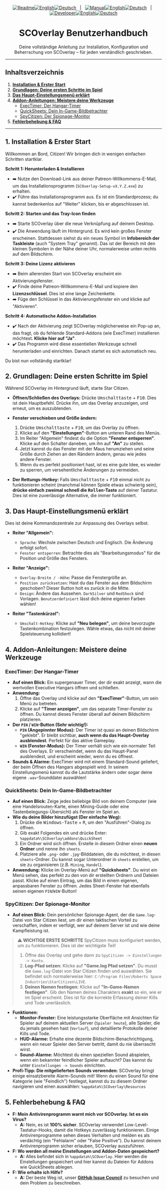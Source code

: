 <p align="center">
  <!-- Readme Links -->
  <a href="../README.de.md"><img src="https://img.shields.io/badge/Readme-555?style=for-the-badge" alt="Readme"></a><!--
  --><a href="../README.md"><img src="https://img.shields.io/badge/EN-555?style=for-the-badge" alt="English"></a><!--
  --><a href="../README.de.md"><img src="https://img.shields.io/badge/DE-555?style=for-the-badge" alt="Deutsch"></a>
  &nbsp;&nbsp;|&nbsp;&nbsp;
  <!-- Manual Links -->
  <a href="MANUAL.de.md"><img src="https://img.shields.io/badge/Manual-007bff?style=for-the-badge" alt="Manual"></a><!--
  --><a href="MANUAL.md"><img src="https://img.shields.io/badge/EN-555?style=for-the-badge" alt="English"></a><!--
  --><a href="MANUAL.de.md"><img src="https://img.shields.io/badge/DE-007bff?style=for-the-badge" alt="Deutsch"></a>
  &nbsp;&nbsp;|&nbsp;&nbsp;
  <!-- Developer/SDK Links -->
  <a href="SDK_MANUAL.de.md"><img src="https://img.shields.io/badge/Developer-555?style=for-the-badge" alt="Developer"></a><!--
  --><a href="SDK_MANUAL.md"><img src="https://img.shields.io/badge/EN-555?style=for-the-badge" alt="English"></a><!--
  --><a href="SDK_MANUAL.de.md"><img src="https://img.shields.io/badge/DE-555?style=for-the-badge" alt="Deutsch"></a>
</p>

<h1 align="center">SCOverlay Benutzerhandbuch</h1>
<p align="center">Deine vollständige Anleitung zur Installation, Konfiguration und Beherrschung von SCOverlay – für jeden verständlich geschrieben.</p>

---

## Inhaltsverzeichnis

1.  [**Installation & Erster Start**](#1-installation--erster-start)
2.  [**Grundlagen: Deine ersten Schritte im Spiel**](#2-grundlagen-deine-ersten-schritte-im-spiel)
3.  [**Das Haupt-Einstellungsmenü erklärt**](#3-das-haupt-einstellungsmenü-erklärt)
4.  [**Addon-Anleitungen: Meistere deine Werkzeuge**](#4-addon-anleitungen-meistere-deine-werkzeuge)
    *   [ExecTimer: Der Hangar-Timer](#exectimer-der-hangar-timer)
    *   [QuickSheets: Dein In-Game-Bildbetrachter](#quicksheets-dein-in-game-bildbetrachter)
    *   [SpyCitizen: Der Spionage-Monitor](#spycitizen-der-spionage-monitor)
5.  [**Fehlerbehebung & FAQ**](#5-fehlerbehebung--faq)

---

## 1. Installation & Erster Start

Willkommen an Bord, Citizen! Wir bringen dich in wenigen einfachen Schritten startklar.

**Schritt 1: Herunterladen & Installieren**
-   ➡️ Nutze den Download-Link aus deiner Patreon-Willkommens-E-Mail, um das Installationsprogramm (`SCOverlay-Setup-vX.Y.Z.exe`) zu erhalten.
-   ✔️ Führe das Installationsprogramm aus. Es ist ein Standardprozess; du kannst bedenkenlos auf "Weiter" klicken, bis er abgeschlossen ist.

**Schritt 2: Starten und das Tray-Icon finden**
-   ➡️ Starte SCOverlay über die neue Verknüpfung auf deinem Desktop.
-   ✔️ Die Anwendung läuft im Hintergrund. Es wird kein großes Fenster erscheinen. Stattdessen siehst du ein neues Symbol im **Infobereich der Taskleiste** (auch "System Tray" genannt). Das ist der Bereich mit den kleinen Symbolen in der Nähe deiner Uhr, normalerweise unten rechts auf dem Bildschirm.

**Schritt 3: Deine Lizenz aktivieren**
-   ➡️ Beim allerersten Start von SCOverlay erscheint ein Aktivierungsfenster.
-   ✔️ Finde deine Patreon-Willkommens-E-Mail und kopiere den **Lizenzschlüssel**. Dies ist eine lange Zeichenkette.
-   ➡️ Füge den Schlüssel in das Aktivierungsfenster ein und klicke auf "Aktivieren".

**Schritt 4: Automatische Addon-Installation**
-   ✔️ Nach der Aktivierung zeigt SCOverlay möglicherweise ein Pop-up an, das fragt, ob du fehlende Standard-Addons (wie ExecTimer) installieren möchtest. **Klicke hier auf "Ja"**.
-   ✔️ Das Programm wird diese essentiellen Werkzeuge schnell herunterladen und einrichten. Danach startet es sich automatisch neu.

Du bist nun vollständig startklar!

## 2. Grundlagen: Deine ersten Schritte im Spiel

Während SCOverlay im Hintergrund läuft, starte Star Citizen.

-   **Öffnen/Schließen des Overlays:** Drücke <kbd>Umschalttaste</kbd> + <kbd>F10</kbd>. Dies ist dein Hauptbefehl. Drücke ihn, um das Overlay anzuzeigen, und erneut, um es auszublenden.

-   **Fenster verschieben und Größe ändern:**
    1.  Drücke <kbd>Umschalttaste</kbd> + <kbd>F10</kbd>, um das Overlay zu öffnen.
    2.  Klicke auf den **"Einstellungen"**-Button am unteren Rand des Menüs.
    3.  Im Reiter "Allgemein" findest du die Option **"Fenster entsperren"**. Klicke auf den Schalter daneben, um ihn auf **"An"** zu stellen.
    4.  Jetzt kannst du das Fenster mit der Maus herumziehen und seine Größe durch Ziehen an den Rändern ändern, genau wie jedes andere Fenster.
    5.  Wenn du es perfekt positioniert hast, ist es eine gute Idee, es wieder zu sperren, um versehentliche Änderungen zu vermeiden.

-   **Der Rettungs-Hotkey:** Falls <kbd>Umschalttaste</kbd> + <kbd>F10</kbd> einmal nicht zu funktionieren scheint (manchmal können Spiele etwas schwierig sein), **drücke einfach zweimal schnell die <kbd>Rollen</kbd>-Taste** auf deiner Tastatur. Dies ist eine zuverlässige Alternative, die immer funktioniert.

## 3. Das Haupt-Einstellungsmenü erklärt

Dies ist deine Kommandozentrale zur Anpassung des Overlays selbst.

-   **Reiter "Allgemein":**
    *   `Sprache`: Wechsle zwischen Deutsch und Englisch. Die Änderung erfolgt sofort.
    *   `Fenster entsperren`: Betrachte dies als "Bearbeitungsmodus" für die Position und Größe des Fensters.

-   **Reiter "Anzeige":**
    *   `Overlay-Breite / -Höhe`: Passe die Fenstergröße an.
    *   `Position zurücksetzen`: Hast du das Fenster aus dem Bildschirm geschoben? Dieser Button holt es zurück in die Mitte.
    *   `Design`: Ändere das Aussehen. `DarkSilver` und `RedShock` sind Vorlagen. `Benutzerdefiniert` lässt dich deine eigenen Farben wählen!

-   **Reiter "Tastenkürzel":**
    *   `Umschalt-Hotkey`: Klicke auf **"Neu belegen"**, um deine bevorzugte Tastenkombination festzulegen. Wähle etwas, das nicht mit deiner Spielsteuerung kollidiert!

## 4. Addon-Anleitungen: Meistere deine Werkzeuge

### ExecTimer: Der Hangar-Timer

-   **Auf einen Blick:** Ein supergenauer Timer, der dir exakt anzeigt, wann die wertvollen Executive Hangars öffnen und schließen.
-   **Anwendung:**
    1.  Öffne das Overlay und klicke auf den **"ExecTimer"**-Button, um sein Menü zu betreten.
    2.  Klicke auf **"Timer anzeigen"**, um das separate Timer-Fenster zu öffnen. Du kannst dieses Fenster überall auf deinem Bildschirm platzieren.
-   **Der `PIN` / `WIN`-Button (Sehr wichtig!):**
    *   **`PIN` (Angepinnter Modus):** Der Timer ist quasi an deinen Bildschirm "geklebt". Er bleibt sichtbar, **auch wenn du das Haupt-Overlay ausblendest**. Perfekt für das aktive Gameplay.
    *   **`WIN` (Fenster-Modus):** Der Timer verhält sich wie ein normaler Teil des Overlays. Er verschwindet, wenn du das Haupt-Panel ausblendest, und erscheint wieder, wenn du es öffnest.
-   **Sounds & Alarme:** ExecTimer wird mit einem Standard-Sound geliefert, der beim Öffnen des Hangars abgespielt wird. In seinem Einstellungsmenü kannst du die Lautstärke ändern oder sogar deine eigene `.wav`-Sounddatei auswählen!

### QuickSheets: Dein In-Game-Bildbetrachter

-   **Auf einen Blick:** Zeige jedes beliebige Bild von deinem Computer (wie eine Handelsrouten-Karte, einen Mining-Guide oder eine Tastenbelegungs-Übersicht) als Fenster im Spiel an.
-   **Wie du deine Bilder hinzufügst (Der einfache Weg):**
    1.  Drücke die <kbd>Windows-Taste</kbd> + <kbd>R</kbd>, um den "Ausführen"-Dialog zu öffnen.
    2.  Gib exakt Folgendes ein und drücke Enter: `%appdata%\SCOverlay\addons\QuickSheet`
    3.  Ein Ordner wird sich öffnen. Erstelle in diesem Ordner einen **neuen Ordner** und nenne ihn `sheets`.
    4.  Platziere alle `.png`- oder `.jpg`-Bilddateien, die du möchtest, in diesen `sheets`-Ordner. Du kannst sogar Unterordner in `sheets` erstellen, um sie zu organisieren (z.B. `Mining`, `Handel`).
-   **Anwendung:** Klicke im Overlay-Menü auf **"Quicksheets"**. Du wirst ein Menü sehen, das perfekt zu den von dir erstellten Ordnern und Dateien passt. Klicke auf einen Eintrag, um das Bild in einem eigenen, anpassbaren Fenster zu öffnen. Jedes Sheet-Fenster hat ebenfalls seinen eigenen `PIN`/`WIN`-Button!

### SpyCitizen: Der Spionage-Monitor

-   **Auf einen Blick:** Dein persönlicher Spionage-Agent, der die `Game.log`-Datei von Star Citizen liest, um dir einen taktischen Vorteil zu verschaffen, indem er verfolgt, wer auf deinem Server ist und wie deine Kampfleistung ist.

> **⚠️ WICHTIGE ERSTE SCHRITTE**
> SpyCitizen muss konfiguriert werden, um zu funktionieren. Dies ist der wichtigste Teil!
> 1.  Öffne das Overlay und gehe dann zu `SpyCitizen -> Einstellungen -> Konto`.
> 2.  **Log-Pfad setzen:** Klicke auf **"Game.log Pfad setzen"**. Du musst die `Game.log`-Datei von Star Citizen finden und auswählen. Sie befindet sich normalerweise hier: `C:\Program Files\Roberts Space Industries\StarCitizen\LIVE`.
> 3.  **Deinen Namen festlegen:** Klicke auf **"In-Game-Namen festlegen"**. Gib den Namen deines Charakters **exakt** so ein, wie er im Spiel erscheint. Dies ist für die korrekte Erfassung deiner Kills und Tode unerlässlich.

-   **Funktionen:**
    *   **Monitor-Fenster:** Eine leistungsstarke Oberfläche mit Ansichten für Spieler auf deinem aktuellen Server (`Spieler heute`), alle Spieler, die du jemals gesehen hast (`Verlauf`), und detaillierte Protokolle deiner Kills und Tode.
    *   **HUD-Alarme:** Erhalte eine dezente Bildschirm-Benachrichtigung, wenn ein neuer Spieler den Server betritt, damit du nie überrascht wirst.
    *   **Sound-Alarme:** Möchtest du einen speziellen Sound abspielen, wenn ein bekannter feindlicher Spieler auftaucht? Das kannst du unter `Einstellungen -> Sounds` einrichten.
-   **Profi-Tipp: Die mitgelieferten Sounds verwenden:** SCOverlay bringt einige einsatzbereite Alarm-Sounds mit! Wenn du einen Sound für eine Kategorie (wie "Feindlich") festlegst, kannst du zu diesem Ordner navigieren und einen auswählen: `%appdata%\SCOverlay\Resources`

## 5. Fehlerbehebung & FAQ

-   **F: Mein Antivirenprogramm warnt mich vor SCOverlay. Ist es ein Virus?**
    *   **A:** Nein, es ist **100% sicher**. SCOverlay verwendet Low-Level-Tastatur-Hooks, damit die Hotkeys zuverlässig funktionieren. Einige Antivirenprogramme sehen dieses Verhalten und melden es als verdächtig (ein "Fehlalarm" oder "False Positive"). Du kannst deinem Antivirenprogramm sicher erlauben, SCOverlay auszuführen.
-   **F: Wo werden all meine Einstellungen und Addon-Daten gespeichert?**
    *   **A:** Alles befindet sich in `%appdata%\SCOverlay`. Hier werden die Einstellungen gespeichert und hier kannst du Dateien für Addons wie QuickSheets ablegen.
-   **F: Wie erhalte ich Hilfe?**
    *   **A:** Der beste Weg ist, unser **[GitHub Issue Council](https://github.com/BlugDeg/SCOverlay-Updates/issues)** zu besuchen und dein Problem zu beschreiben.

